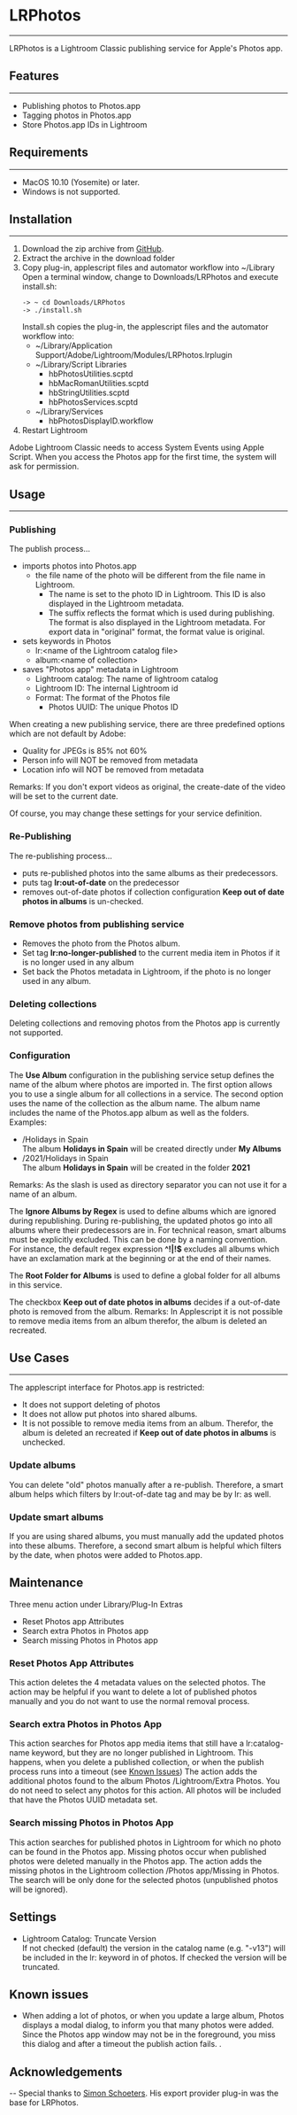 # LRPhotos

---
LRPhotos is a Lightroom Classic publishing service for Apple's Photos app.
## Features

---
* Publishing photos to Photos.app
* Tagging photos in Photos.app
* Store Photos.app IDs in Lightroom

## Requirements

---
* MacOS 10.10 (Yosemite) or later.
* Windows is not supported.

## Installation

---

1. Download the zip archive from [GitHub](https://github.com/sto3014/LRPhotos/blob/main/target/LRPhotos2.1.0.3_mac.zip).
2. Extract the archive in the download folder
3. Copy plug-in, applescript files and automator workflow into ~/Library  
   Open a terminal window, change to Downloads/LRPhotos and execute install.sh:
   ```
   -> ~ cd Downloads/LRPhotos
   -> ./install.sh 
    ```
   Install.sh copies the plug-in, the applescript files and the automator workflow into:
   * ~/Library/Application Support/Adobe/Lightroom/Modules/LRPhotos.lrplugin
   * ~/Library/Script Libraries
     * hbPhotosUtilities.scptd
     * hbMacRomanUtilities.scptd
     * hbStringUtilities.scptd
     * hbPhotosServices.scptd
   * ~/Library/Services
       * hbPhotosDisplayID.workflow
4. Restart Lightroom

Adobe Lightroom Classic needs to access System Events using Apple Script. When you access the Photos app for the
first time, the system will ask for permission.

## Usage

---
### Publishing
The publish process…
* imports photos into Photos.app
    * the file name of the photo will be different from the file name in Lightroom.
        * The name is set to the photo ID in Lightroom. This ID is also displayed in the Lightroom metadata.
        * The suffix reflects the format which is used during publishing. The format is also displayed in the Lightroom
          metadata. For export data in "original" format, the format value is original.
* sets keywords in Photos
    * lr:&lt;name of the Lightroom catalog file>
    * album:&lt;name of collection>
* saves "Photos app" metadata in Lightroom
    * Lightroom catalog: The name of lightroom catalog
    * Lightroom ID: The internal Lightroom id
  * Format: The format of the Photos file
    * Photos UUID: The unique Photos ID

When creating a new publishing service, there are three predefined options which are not default by Adobe:
* Quality for JPEGs is 85% not 60%
* Person info will NOT be removed from metadata
* Location info will NOT be removed from metadata

Remarks: If you don't export videos as original, the create-date of the video will be set to the current date.

Of course, you may change these settings for your service definition.

### Re-Publishing
The re-publishing process…
* puts re-published photos into the same albums as their predecessors.
* puts tag __lr:out-of-date__ on the predecessor
* removes out-of-date photos if collection configuration __Keep out of date photos in albums__ is un-checked.

### Remove photos from publishing service

* Removes the photo from the Photos album.
* Set tag __lr:no-longer-published__ to the current media item in Photos if it is no longer used in any album
* Set back the Photos metadata in Lightroom, if the photo is no longer used in any album.

### Deleting collections

Deleting collections and removing photos from the Photos app is currently not supported.

### Configuration
The __Use Album__ configuration in the publishing service setup defines the name of the album where photos are imported in.
The first option allows you to use a single album for all collections in a service. The second option uses the name
of the collection as the album name. The album name includes the name of the Photos.app album as well as the folders.
Examples:
* /Holidays in Spain  
  The album __Holidays in Spain__ will be created directly under __My Albums__
* /2021/Holidays in Spain  
The album  __Holidays in Spain__ will be created in the folder __2021__  
  
Remarks: As the slash is used as directory separator you can not use it for a name of an album.

The __Ignore Albums by Regex__ is used to define albums which are ignored during republishing. During re-publishing, 
the updated photos go into all albums where their predecessors are in. For technical reason,
smart albums must be explicitly excluded. This can be done by a naming convention.  
For instance, the default regex expression
__^!|!$__ excludes all albums which have an exclamation mark at the beginning or at the end of their names.

The __Root Folder for Albums__ is used to define a global folder for all albums in this service. 

The checkbox __Keep out of date photos in albums__ decides if a out-of-date photo is removed from the album.
Remarks: In Applescript it is not possible to remove media items from an album therefor, the album is deleted an
recreated.

## Use Cases

---
The applescript interface for Photos.app is restricted:
* It does not support deleting of photos
* It does not allow put photos into shared albums.
* It is not possible to remove media items from an album. Therefor, the album is deleted an
  recreated if __Keep out of date photos in albums__ is unchecked.

### Update albums

You can delete "old" photos manually after a re-publish.
Therefore, a smart album helps which filters by lr:out-of-date tag and may be by lr:<catalog name> as well.

### Update smart albums
If you are using shared albums, you must manually add the updated photos into these albums. Therefore, a second 
smart album is helpful which filters by the date, when photos were added to Photos.app.

## Maintenance

Three menu action under Library/Plug-In Extras

* Reset Photos app Attributes
* Search extra Photos in Photos app
* Search missing Photos in Photos app

### Reset Photos App Attributes

This action deletes the 4 metadata values on the selected photos. The action may be helpful if you want to delete a lot
of published photos manually and you do not want to use the normal removal process.

### Search extra Photos in Photos App

This action searches for Photos app media items that still have a lr:catalog-name keyword, but they are no longer
published
in Lightroom. This happens, when you delete a published collection, or when the publish process runs into a timeout (see
[Known Issues](#known-issues))
The action adds the additional photos found to the album Photos /Lightroom/Extra Photos.
You do not need to select any photos for this action. All photos will be included that have the Photos UUID metadata
set.

### Search missing Photos in Photos App

This action searches for published photos in Lightroom for which no photo can be found in the Photos app. Missing photos
occur when published photos were deleted manually in the Photos app. The action adds the missing photos in the
Lightroom collection /Photos app/Missing in Photos.
The search will be only done for the selected photos (unpublished photos will be ignored).

## Settings

* Lightroom Catalog: Truncate Version   
  If not checked (default) the version in the catalog name (e.g. "-v13") will be included in the lr:<catalog> keyword in
  of photos. If checked the version will be truncated.

## Known issues

* When adding a lot of photos, or when you update a large album, Photos displays a modal dialog, to inform you that many
  photos were added. Since the Photos app window may not be in the foreground, you miss this dialog and after a timeout the
  publish action fails.
.
## Acknowledgements

--
Special thanks to [Simon Schoeters](https://www.suffix.be/blog/lightroom-iphoto-export/). His export provider plug-in was
the base for LRPhotos.

